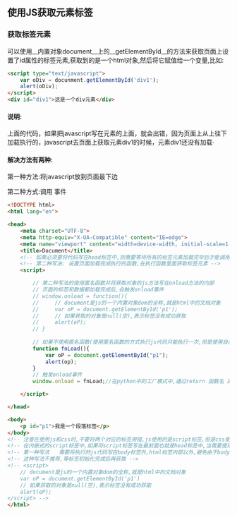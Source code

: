 ## 使用JS获取元素标签

### 获取标签元素

可以使用__内置对象document__上的__getElementById__的方法来获取页面上设置了id属性的标签元素,获取到的是一个html对象,然后将它赋值给一个变量,比如:

```html
<script type="text/javascript">
    var oDiv = docunment.getElementById('div1');
    alert(oDiv);
</script>
<div id="div1">这是一个div元素</div>
```

#### __说明:__

上面的代码，如果把javascript写在元素的上面，就会出错，因为页面上从上往下加载执行的，javascript去页面上获取元素div1的时候，元素div1还没有加载·

#### 解决方法有两种:

第一种方法:将javascript放到页面最下边

第二种方式:调用 事件

```html
<!DOCTYPE html>
<html lang="en">

<head>
    <meta charset="UTF-8">
    <meta http-equiv="X-UA-Compatible" content="IE=edge">
    <meta name="viewport" content="width=device-width, initial-scale=1.0">
    <title>Document</title>
    <!-- 如果必须要将代码写在head标签中,则需要等待所有的标签元素加载完毕后才能调用js代码 -->
    <!-- 第二种写法: 设置页面加载完成执行的函数,在执行函数里面获取标签元素 -->
    <script>

        // 第二种写法的使用匿名函数并将获取对象的js方法写在onload方法的内部
        // 页面的标签和数据都加载完成后,会触发onload事件
        // window.onload = function(){
        //     // document是js的一个内置对象dom的全称,就是html中的文档对象
        //     var oP = document.getElementById('p1');
        //     // 如果获取的对象是null(空),表示标签没有成功获取
        //     alert(oP);
        // }  
        
        // 如果不使用匿名函数(使用匿名函数的方式执行js代码只能执行一次,但是使用自己构造的函数执行代码可以执行次数无限)的方式执行相关的js代码,可以自己构造函数
        function fnLoad(){
            var oP = document.getElementById("p1");
            alert(op);
        }
        // 触发onload事件
        window.onload = fnLoad;//在python中的工厂模式中,通过return 函数名 的方式调用函数,和这里有相似之处

    </script>

</head>

<body>
    <p id="p1">我是一个段落标签</p>
</body>
<!-- 注意在使用js和css时,不要将两个对应的标签用错,js使用的是script标签,但是css使用的是style标签 -->
<!-- 在内嵌式的script标签中,如果将script标签写在最前面也就是head标签中,当需要使用jsdom获取标签元素时,会由于未完全加载页面的所有标签,导致使用getElement获取的元素为空 -->
<!-- 第一种写法   需要将执行的js代码写在body标签外,html标签内部以外,避免由于body中的标签未加载完成导致的无法使用js代码获取某个标签 -->
<!-- 这种写法不推荐,等标签初始化完成后再获取 -->
<!-- <script>
    // document是js的一个内置对象dom的全称,就是html中的文档对象
    var oP = document.getElementById('p1')
    // 如果获取的对象是null(空),表示标签没有成功获取
    alert(oP);
</script> -->
</html>

```

